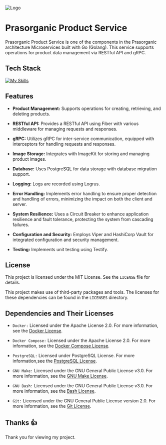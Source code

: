 
![Logo](https://ik.imagekit.io/pj3r6oe9k/prasorganic-high-resolution-logo-transparent.svg?updatedAt=1726835541390)

# Prasorganic Product Service

Prasorganic Product Service is one of the components in the Prasorganic architecture Microservices built with Go (Golang). This service supports operations for product data management via RESTful API and gRPC.

## Tech Stack

[![My Skills](https://skillicons.dev/icons?i=go,docker,postgresql,bash,git&theme=light)](https://skillicons.dev)

## Features

- **Product Management:** Supports operations for creating, retrieving, and deleting products.

- **RESTful API:** Provides a RESTful API using Fiber with various middleware for managing requests and responses.

- **gRPC:** Utilizes gRPC for inter-service communication, equipped with interceptors for handling requests and responses.

- **Image Storage:** Integrates with ImageKit for storing and managing product images.

- **Database:** Uses PostgreSQL for data storage with database migration support.

- **Logging:** Logs are recorded using Logrus.

- **Error Handling:** Implements error handling to ensure proper detection and handling of errors, minimizing the impact on both the client and server.

- **System Resilience:** Uses a Circuit Breaker to enhance application resilience and fault tolerance, protecting the system from cascading failures.

- **Configuration and Security:** Employs Viper and HashiCorp Vault for integrated configuration and security management.

- **Testing:** Implements unit testing using Testify.

## License

This project is licensed under the MIT License. See the `LICENSE` file for details.

This project makes use of third-party packages and tools. The licenses for these
dependencies can be found in the `LICENSES` directory.

## Dependencies and Their Licenses

- `Docker:` Licensed under the Apache License 2.0. For more information, see the [Docker License](https://github.com/docker/docs/blob/main/LICENSE).

- `Docker Compose:` Licensed under the Apache License 2.0. For more information, see the [Docker Compose License](https://github.com/docker/compose/blob/main/LICENSE).

- `PostgreSQL:` Licensed under PostgreSQL License. For more information,see the [PostgreSQL License](https://www.postgresql.org/about/licence/).

- `GNU Make:` Licensed under the GNU General Public License v3.0. For more information, see the [GNU Make License](https://www.gnu.org/licenses/gpl.html).

- `GNU Bash:` Licensed under the GNU General Public License v3.0. For more information, see the [Bash License](https://www.gnu.org/licenses/gpl-3.0.html).

- `Git:` Licensed under the GNU General Public License version 2.0. For more information, see the [Git License](https://opensource.org/license/GPL-2.0).

## Thanks 👍
Thank you for viewing my project.